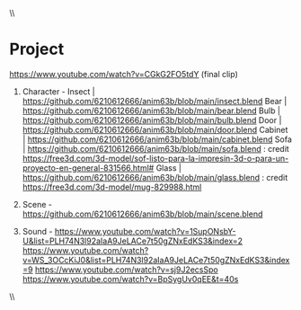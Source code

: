 \\\
# Project 

https://www.youtube.com/watch?v=CGkG2FO5tdY (final clip)

1. Character - Insect   | https://github.com/6210612666/anim63b/blob/main/insect.blend
               Bear     | https://github.com/6210612666/anim63b/blob/main/bear.blend
               Bulb     | https://github.com/6210612666/anim63b/blob/main/bulb.blend
               Door     | https://github.com/6210612666/anim63b/blob/main/door.blend
               Cabinet  | https://github.com/6210612666/anim63b/blob/main/cabinet.blend
               Sofa     | https://github.com/6210612666/anim63b/blob/main/sofa.blend      : credit  https://free3d.com/3d-model/sof-listo-para-la-impresin-3d-o-para-un-proyecto-en-general-831566.html#
               Glass    | https://github.com/6210612666/anim63b/blob/main/glass.blend     : credit  https://free3d.com/3d-model/mug-829988.html
               
2. Scene     - https://github.com/6210612666/anim63b/blob/main/scene.blend
3. Sound     - https://www.youtube.com/watch?v=1SupONsbY-U&list=PLH74N3l92aIaA9JeLACe7t50gZNxEdKS3&index=2
               https://www.youtube.com/watch?v=WS_3OCcKiJ0&list=PLH74N3l92aIaA9JeLACe7t50gZNxEdKS3&index=9
               https://www.youtube.com/watch?v=sj9J2ecsSpo
               https://www.youtube.com/watch?v=BpSygUv0qEE&t=40s              

\\\
